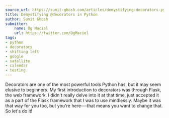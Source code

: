 ```yaml
---
source_url: https://sumit-ghosh.com/articles/demystifying-decorators-python/
title: Demystifying @decorators in Python
author: Sumit Ghosh
submitter:
    name: Og Maciel
    url: https://twitter.com/OgMaciel
tags:
- python
- decorators
- shifting left
- google
- satellite
- calendar
- testing
---
```


Decorators are one of the most powerful tools Python has, but it may seem elusive to beginners. My first introduction to decorators was through Flask, the web framework. I didn't really delve into it at that time, just accepted it as a part of the Flask framework that I was to use mindlessly. Maybe it was that way for you too, but you're here---that means you want to change that. So let's do it!
